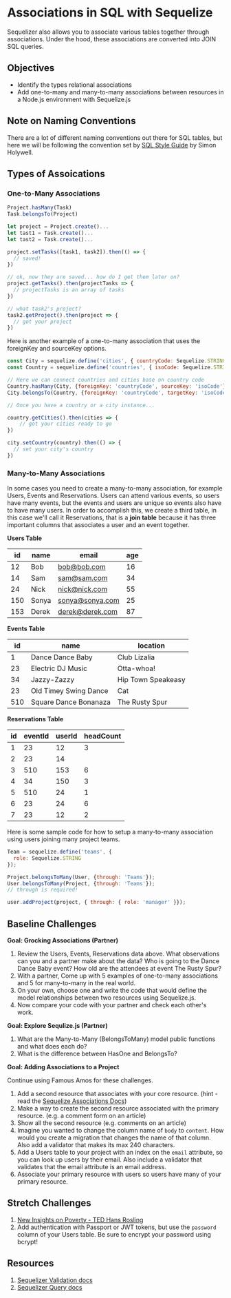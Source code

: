 # Associations in SQL with Sequelize

Sequelizer also allows you to associate various tables together through associations. Under the hood, these associations are converted into JOIN SQL queries.

## Objectives

* Identify the types relational associations
* Add one-to-many and many-to-many associations between resources in a Node.js environment with Sequelize.js

## Note on Naming Conventions

There are a lot of different naming conventions out there for SQL tables, but here we will be following the convention set by [SQL Style Guide](http://www.sqlstyle.guide/) by Simon Holywell.

## Types of Assoications

### One-to-Many Associations

```js
Project.hasMany(Task)
Task.belongsTo(Project)

let project = Project.create()...
let tast1 = Task.create()...
let tast2 = Task.create()...

project.setTasks([task1, task2]).then(() => {
  // saved!
})

// ok, now they are saved... how do I get them later on?
project.getTasks().then(projectTasks => {
  // projectTasks is an array of tasks
})

// what task2's project?
task2.getProject().then(project => {
  // got your project
})

```

Here is another example of a one-to-many association that uses the foreignKey and sourceKey options.

```js
const City = sequelize.define('cities', { countryCode: Sequelize.STRING });
const Country = sequelize.define('countries', { isoCode: Sequelize.STRING });

// Here we can connect countries and cities base on country code
Country.hasMany(City, {foreignKey: 'countryCode', sourceKey: 'isoCode'});
City.belongsTo(Country, {foreignKey: 'countryCode', targetKey: 'isoCode'});

// Once you have a country or a city instance...

country.getCities().then(cities => {
    // got your cities ready to go
})

city.setCountry(country).then(() => {
  // set your city's country
})
```

### Many-to-Many Associations

In some cases you need to create a many-to-many association, for example Users, Events and Reservations. Users can attend various events, so users have many events, but the events and users are unique so events also have to have many users. In order to accomplish this, we create a third table, in this case we'll call it Reservations, that is a **join table** because it has three important columns that associates a user and an event together.

**Users Table**

| id | name  | email | age |
| -- | ----  | ------| ------ |
| 12  | Bob   | bob@bob.com  | 16  |
| 14  | Sam   | sam@sam.com  | 34  |
| 24  | Nick | nick@nick.com  | 55  |
| 150  | Sonya | sonya@sonya.com  | 25  |
| 153  | Derek | derek@derek.com  | 87  |

**Events Table**

| id | name  | location |
| -- | ---- | ------ |
| 1  | Dance Dance Baby | Club Lizalia  |
| 23  | Electric DJ Music | Otta-whoa!  |
| 34  | Jazzy-Zazzy | Hip Town Speakeasy  |
| 23  | Old Timey Swing Dance  | Cat  |
| 510  | Square Dance Bonanaza | The Rusty Spur  |

**Reservations Table**

| id | eventId  | userId | headCount |
| -- | ----  | ------| ------ |
| 1  | 23   | 12  | 3| 
| 2  | 23 | 14  | | 2 | 
| 3  | 510 | 153  | 6 | 
| 4  | 34  | 150  | 3 |
| 5  | 510 | 24  | 1 |
| 6  | 23 | 24  | 6 | 
| 7  | 23 | 12  | 2 |

Here is some sample code for how to setup a many-to-many association using users joining many project teams.

```js
Team = sequelize.define('teams', {
  role: Sequelize.STRING
});

Project.belongsToMany(User, {through: 'Teams'});
User.belongsToMany(Project, {through: 'Teams'});
// through is required!

user.addProject(project, { through: { role: 'manager' }});
```

## Baseline Challenges

**Goal: Grocking Associations (Partner)**

1. Review the Users, Events, Reservations data above. What observations can you and a partner make about the data? Who is going to the Dance Dance Baby event? How old are the attendees at event The Rusty Spur?
1. With a partner, Come up with 5 examples of one-to-many associations and 5 for many-to-many in the real world.
1. On your own, choose one and write the code that would define the model relationships between two resources using Sequelize.js.
1. Now compare your code with your partner and check each other's work.

**Goal: Explore Sequlize.js (Partner)**

1. What are the Many-to-Many (BelongsToMany) model public functions and what does each do?
1. What is the difference between HasOne and BelongsTo?

**Goal: Adding Associations to a Project**

Continue using Famous Amos for these challenges.

1. Add a second resource that associates with your core resource. (hint - read the [Sequelize Associations Docs](http://docs.sequelizejs.com/manual/tutorial/associations.html))
1. Make a way to create the second resource associated with the primary resource. (e.g. a comment form on an article)
1. Show all the second resource (e.g. comments on an article)
1. Imagine you wanted to change the column name of `body` to `content`. How would you create a migration that changes the name of that column. Also add a validator that makes its max 240 characters.
1. Add a Users table to your project with an index on the `email` attribute, so you can look up users by their email. Also include a validator that validates that the email attribute is an email address.
1. Associate your primary resource with users so users have many of your primary resource.

## Stretch Challenges

1. [New Insights on Poverty - TED Hans Rosling](https://www.ted.com/talks/hans_rosling_reveals_new_insights_on_poverty)
1. Add authentication with Passport or JWT tokens, but use the `password` column of your Users table. Be sure to encrypt your password using bcrypt!

## Resources

1. [Sequelizer Validation docs](http://docs.sequelizejs.com/manual/tutorial/models-definition.html#validations)
1. [Sequelizer Query docs](http://docs.sequelizejs.com/manual/tutorial/querying.html)
